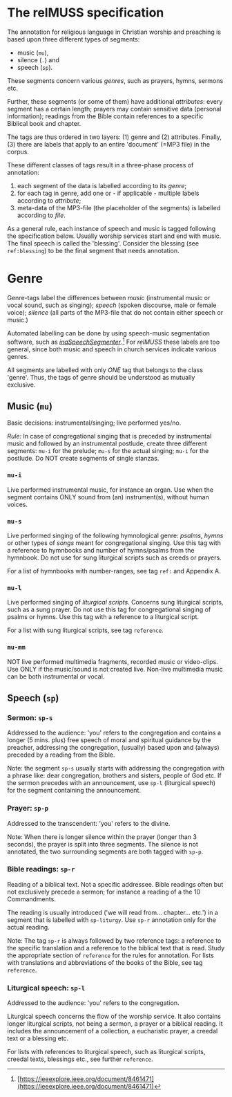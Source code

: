 # The relMUSS specification
The annotation for religious language in Christian worship and preaching is based upon three different types of segments:

* music (`mu`),
* silence (`.`) and
* speech (`sp`).

These segments concern various *genres*, such as prayers, hymns, sermons etc.

Further, these segments (or some of them) have additional *attributes*: every segment has a certain length; prayers may contain sensitive data (personal information); readings from the Bible contain references to a specific Biblical book and chapter.

The tags are thus ordered in two layers: (1) genre and (2) attributes. Finally, (3) there are labels that apply to an entire 'document' (=MP3 file) in the corpus.

These different classes of tags result in a three-phase process of annotation:

1. each segment of the data is labelled according to its *genre*;
3. for each tag in genre, add one or - if applicable - multiple labels  according to *attribute*;
3. meta-data of the MP3-file (the placeholder of the segments) is labelled according to *file*.

As a general rule, each instance of speech and music is tagged following the specification below. Usually worship services start and end with music. The final speech is called the 'blessing'. Consider the blessing (see `ref:blessing`) to be the final segment that needs annotation.

# Genre
Genre-tags label the differences between *music* (instrumental music or vocal sound, such as singing); *speech* (spoken discourse, male or female voice); *silence* (all parts of the MP3-file that do not contain either speech or music.)

Automated labelling can be done by using speech-music segmentation software, such as *[inaSpeechSegmenter](https://github.com/ina-foss/inaSpeechSegmenter)*.[^ina] For *relMUSS* these labels are too general, since both music and speech in church services indicate various genres.

[^ina]: [https://ieeexplore.ieee.org/document/8461471](https://ieeexplore.ieee.org/document/8461471)

All segments are labelled with only *ONE* tag that belongs to the class 'genre'. Thus, the tags of genre should be understood as mutually exclusive.

## Music (`mu`)
Basic decisions: instrumental/singing; live performed yes/no.

*Rule:* In case of congregational singing that is preceded by instrumental music and followed by an instrumental postlude, create three different segments: `mu-i` for the prelude; `mu-s` for the actual singing; `mu-i` for the postlude. Do NOT create segments of single stanzas.

### `mu-i`
Live performed instrumental music, for instance an organ. Use when the segment contains ONLY sound from (an) instrument(s), without human voices.

### `mu-s`
Live performed singing of the following hymnological genre: *psalms*, *hymns* or other types of *songs* meant for congregational singing. Use this tag with a reference to hymnbooks and number of hymns/psalms from the hymnbook. Do not use for sung liturgical scripts such as creeds or prayers.

For a list of hymnbooks with number-ranges, see tag `ref:` and Appendix A.

### `mu-l`
Live performed singing of *liturgical scripts*. Concerns sung liturgical scripts, such as a sung prayer. Do not use this tag for congregational singing of psalms or hymns. Use this tag with a reference to a liturgical script.

For a list with sung liturgical scripts, see tag `reference`.

### `mu-mm`
NOT live performed multimedia fragments, recorded music or video-clips. Use ONLY if the music/sound is not created live. Non-live multimedia music can be both instrumental or vocal.

## Speech (`sp`)

### Sermon: `sp-s`
Addressed to the audience: 'you' refers to the congregation and contains a longer (5 mins. plus) free speech of moral and spiritual guidance by the preacher, addressing the congregation, (usually) based upon and (always) preceded by a reading from the Bible.

Note: the segment `sp-s` usually starts with addressing the congregation with a phrase like: dear congregation, brothers and sisters, people of God etc. If the sermon precedes with an announcement, use `sp-l` (liturgical speech) for the segment containing the announcement.


### Prayer: `sp-p`
Addressed to the transcendent: 'you' refers to the divine.

Note: When there is longer silence within the prayer (longer than 3 seconds), the prayer is split into three segments. The silence is not annotated, the two surrounding segments are both tagged with `sp-p`.


### Bible readings: `sp-r`
Reading of a biblical text. Not a specific addressee. Bible readings often but not exclusively precede a sermon; for instance a reading of a the 10 Commandments.

The reading is usually introduced ('we will read from... chapter... etc.') in a segment that is labelled with `sp-liturgy`. Use `sp-r` annotation only for the actual reading.

Note: The tag `sp-r` is always followed by two reference tags: a reference to the specific translation and a reference to the biblical text that is read. Study the appropriate section of `reference` for the rules for annotation. For lists with translations and abbreviations of the books of the Bible, see tag `reference`.

### Liturgical speech: `sp-l`
Addressed to the audience: 'you' refers to the congregation.

Liturgical speech concerns the flow of the worship service. It also contains longer liturgical scripts, not being a sermon, a prayer or a biblical reading. It includes the announcement of a collection, a eucharistic prayer, a creedal text or a blessing etc.

For lists with references to liturgical speech, such as liturgical scripts, creedal texts, blessings etc., see further `reference`.

<!--
# Welcome to MkDocs

For full documentation visit [mkdocs.org](https://www.mkdocs.org).

## Commands

* `mkdocs new [dir-name]` - Create a new project.
* `mkdocs serve` - Start the live-reloading docs server.
* `mkdocs build` - Build the documentation site.
* `mkdocs -h` - Print help message and exit.

## Project layout

    mkdocs.yml    # The configuration file.
    docs/
        index.md  # The documentation homepage.
        ...       # Other markdown pages, images and other files.

## Test
gestart 211216
-->
